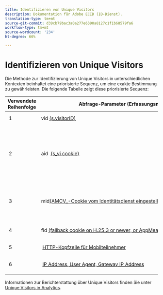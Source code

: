 ```yaml
---
title: Identifizieren von Unique Visitors
description: Dokumentation für Adobe ECID (ID-Dienst).
translation-type: tm+mt
source-git-commit: d39cb79bac3a0a277e6390a8127c1f1b68579fa6
workflow-type: tm+mt
source-wordcount: '234'
ht-degree: 66%

---
```



# Identifizieren von Unique Visitors

Die Methode zur Identifizierung von Unique Visitors in unterschiedlichen Kontexten beinhaltet eine priorisierte Sequenz, um eine exakte Bestimmung zu gewährleisten. Die folgende Tabelle zeigt diese priorisierte Sequenz:

| Verwendete Reihenfolge | Abfrage-Parameter (Erfassungsmethode) | Spaltenwert post_visid_type | Vorhanden, wenn |
|---|---|---|---|
|  1  | vid [(s.visitorID)](https://docs.adobe.com/content/help/de-DE/analytics/technotes/visitor-identification.html)  | 0  | `s.visitorID` festgelegt ist. |
|  2  | aid  [(s_vi cookie)](https://docs.adobe.com/content/help/de-DE/analytics/technotes/visitor-identification.html)  | 3  | der Besucher über vorhandenes s_vi-Cookie verfügt, bevor Sie den Besucher-ID-Dienst bereitgestellt haben, oder wenn Sie eine [Schonfrist](https://docs.adobe.com/content/help/de-DE/id-service/using/reference/analytics-reference/grace-period.html) für die Besucher-ID konfiguriert haben.  |
|  3  | mid[(AMCV_-Cookie vom Identitätsdienst eingestellt)](https://docs.adobe.com/content/help/de-DE/id-service/using/home.html)  |  5  |  Der Browser des Besuchers akzeptiert Cookies (Erstanbieter) und der[!UICONTROL Identitätsdienst]wird bereitgestellt.  |
|  4  | fid [(fallback cookie on H.25.3 or newer, or AppMeasurement for JavaScript)](https://docs.adobe.com/content/help/de-DE/analytics/technotes/visitor-identification.html)  |  4  |  Besuchers Browser akzeptiert Cookies (Erstanbieter).  |
|  5  |  [HTTP-Kopfzeile für Mobilteilnehmer](https://docs.adobe.com/content/help/de-DE/analytics/technotes/visitor-identification.html)  |  2  |  Das Gerät wird als Mobilgerät erkannt.  |
|  6  |  [IP Address, User Agent, Gateway IP Address](https://docs.adobe.com/content/help/de-DE/analytics/technotes/visitor-identification.html)  |  1  |  Besuchers Browser akzeptiert keine Cookies. |

Informationen zur Berichterstattung über Unique Visitors finden Sie unter [Unique Visitors in Analytics](https://docs.adobe.com/content/help/de-DE/analytics/components/variables/dimensions-reports/reports-unique-visitors-v15-dsc.html).
